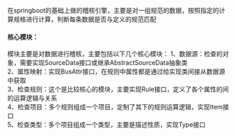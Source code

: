 在springboot的基础上做的稽核引擎，主要是对一组规范的数据，按照指定的计算规格进行计算，判断每条数据是否与定义的规范匹配

#### 核心模块：</br>
模块主要是对数据进行稽核，主要包括以下几个核心模块：
1、数据源：检查的对象，需要实现SourceData接口或继承AbstractSourceData抽象类\
2、属性映射：实现BusAttr接口，在规则中属性都是通过给实现类间接从数据源中获取\
3、检查规则：这个是比较核心的模块，主要实现Rule接口，定义了各个属性的间的运算逻辑与关系\
4、检查项目：多个规则组成一个项目，定制了其下的规则运算逻辑，实现Item接口\
5、检查类型：多个项目组成一个类型，主要是描述性质，实现Type接口
